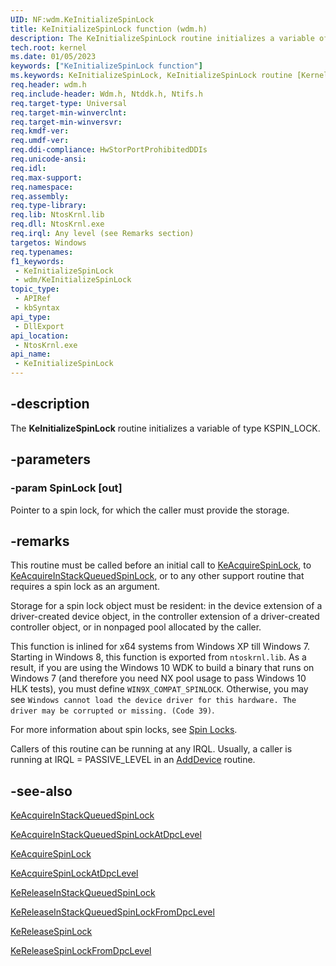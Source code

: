 ```yaml
---
UID: NF:wdm.KeInitializeSpinLock
title: KeInitializeSpinLock function (wdm.h)
description: The KeInitializeSpinLock routine initializes a variable of type KSPIN_LOCK.
tech.root: kernel
ms.date: 01/05/2023
keywords: ["KeInitializeSpinLock function"]
ms.keywords: KeInitializeSpinLock, KeInitializeSpinLock routine [Kernel-Mode Driver Architecture], k105_715eff59-827a-4d41-8e3a-2ce0d1f1181d.xml, kernel.keinitializespinlock, wdm/KeInitializeSpinLock
req.header: wdm.h
req.include-header: Wdm.h, Ntddk.h, Ntifs.h
req.target-type: Universal
req.target-min-winverclnt:
req.target-min-winversvr: 
req.kmdf-ver: 
req.umdf-ver: 
req.ddi-compliance: HwStorPortProhibitedDDIs
req.unicode-ansi: 
req.idl: 
req.max-support: 
req.namespace: 
req.assembly: 
req.type-library: 
req.lib: NtosKrnl.lib
req.dll: NtosKrnl.exe
req.irql: Any level (see Remarks section)
targetos: Windows
req.typenames: 
f1_keywords:
 - KeInitializeSpinLock
 - wdm/KeInitializeSpinLock
topic_type:
 - APIRef
 - kbSyntax
api_type:
 - DllExport
api_location:
 - NtosKrnl.exe
api_name:
 - KeInitializeSpinLock
---
```


## -description

The **KeInitializeSpinLock** routine initializes a variable of type KSPIN_LOCK.

## -parameters

### -param SpinLock [out]

Pointer to a spin lock, for which the caller must provide the storage.

## -remarks

This routine must be called before an initial call to [KeAcquireSpinLock](nf-wdm-keacquirespinlock.md), to [KeAcquireInStackQueuedSpinLock](nf-wdm-keacquireinstackqueuedspinlock.md), or to any other support routine that requires a spin lock as an argument.

Storage for a spin lock object must be resident: in the device extension of a driver-created device object, in the controller extension of a driver-created controller object, or in nonpaged pool allocated by the caller.

This function is inlined for x64 systems from Windows XP till Windows 7. Starting in Windows 8, this function is exported from `ntoskrnl.lib`. As a result, if you are using the Windows 10 WDK to build a binary that runs on Windows 7 (and therefore you need NX pool usage to pass Windows 10 HLK tests), you must define `WIN9X_COMPAT_SPINLOCK`.  Otherwise, you may see `Windows cannot load the device driver for this hardware. The driver may be corrupted or missing. (Code 39)`.

For more information about spin locks, see [Spin Locks](/windows-hardware/drivers/kernel/spin-locks).

Callers of this routine can be running at any IRQL. Usually, a caller is running at IRQL = PASSIVE_LEVEL in an [AddDevice](nc-wdm-driver_add_device.md) routine.

## -see-also

[KeAcquireInStackQueuedSpinLock](nf-wdm-keacquireinstackqueuedspinlock.md)

[KeAcquireInStackQueuedSpinLockAtDpcLevel](nf-wdm-keacquireinstackqueuedspinlockatdpclevel.md)

[KeAcquireSpinLock](nf-wdm-keacquirespinlock.md)

[KeAcquireSpinLockAtDpcLevel](nf-wdm-keacquirespinlockatdpclevel.md)

[KeReleaseInStackQueuedSpinLock](nf-wdm-kereleaseinstackqueuedspinlock.md)

[KeReleaseInStackQueuedSpinLockFromDpcLevel](nf-wdm-kereleaseinstackqueuedspinlockfromdpclevel.md)

[KeReleaseSpinLock](nf-wdm-kereleasespinlock.md)

[KeReleaseSpinLockFromDpcLevel](nf-wdm-kereleasespinlockfromdpclevel.md)
